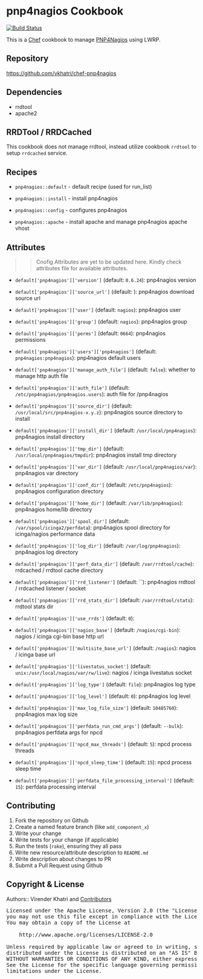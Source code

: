 pnp4nagios Cookbook
================

[![Build Status](https://travis-ci.org/vkhatri/chef-pnp4nagios.svg?branch=master)](https://travis-ci.org/vkhatri/chef-pnp4nagios)

This is a [Chef] cookbook to manage [PNP4Nagios] using LWRP.


## Repository

https://github.com/vkhatri/chef-pnp4nagios


## Dependencies

- rrdtool
- apache2


## RRDTool / RRDCached

This cookbook does not manage rrdtool, instead utilize cookbook `rrdtool` to setup
`rrdcached` service.


## Recipes

- `pnp4nagios::default`      - default recipe (used for run_list)

- `pnp4nagios::install`      - install pnp4nagios

- `pnp4nagios::config`      - configures pnp4nagios

- `pnp4nagios::apache`      - install apache and manage pnp4nagios apache vhost


## Attributes

>> Cnofig Attributes are yet to be updated here. Kindly check attributes file for available attributes.

* `default['pnp4nagios']['version']` (default: `0.6.24`): pnp4nagios version

* `default['pnp4nagios']['source_url']` (default: ): pnp4nagios download source url

* `default['pnp4nagios']['user']` (default: `nagios`): pnp4nagios user

* `default['pnp4nagios']['group']` (default: `nagios`): pnp4nagios group

* `default['pnp4nagios']['perms']` (default: `0664`): pnp4nagios permissions

* `default['pnp4nagios']['users']['pnp4nagios']` (default: `pnp4nagios:pnp4nagios`): pnp4nagios default users

* `default['pnp4nagios']['manage_auth_file']` (default: `false`): whether to manage http auth file

* `default['pnp4nagios']['auth_file']` (default: `/etc/pnp4nagios/pnp4nagios.users`): auth file for /pnp4nagios

* `default['pnp4nagios']['source_dir']` (default: `/usr/local/src/pnp4nagios-x.y.z`): pnp4nagios source directory to install

* `default['pnp4nagios']['install_dir']` (default: `/usr/local/pnp4nagios`): pnp4nagios install directory

* `default['pnp4nagios']['tmp_dir']` (default: `/usr/local/pnp4nagios/tmpdir`): pnp4nagios install tmp directory

* `default['pnp4nagios']['var_dir']` (default: `/usr/local/pnp4nagios/var`): pnp4nagios var directory

* `default['pnp4nagios']['conf_dir']` (default: `/etc/pnp4nagios`): pnp4nagios configuration directory

* `default['pnp4nagios']['home_dir']` (default: `/var/lib/pnp4nagios`): pnp4nagios home/lib directory

* `default['pnp4nagios']['spool_dir']` (default: `/var/spool/icinga2/perfdata`): pnp4nagios spool directory for icinga/nagios performance data

* `default['pnp4nagios']['log_dir']` (default: `/var/log/pnp4nagios`): pnp4nagios log directory

* `default['pnp4nagios']['perf_data_dir']` (default: `/var/rrdtool/cache`): rrdcached / rrdtool cache directory

* `default['pnp4nagios']['rrd_listener']` (default: ``): pnp4nagios rrdtool / rrdcached listener / socket

* `default['pnp4nagios']['rrd_stats_dir']` (default: `/var/rrdtool/stats`): rrdtool stats dir

* `default['pnp4nagios']['use_rrds']` (default: `0`):

* `default['pnp4nagios']['nagios_base']` (default: `/nagios/cgi-bin`): nagios / icinga cgi-bin base http url

* `default['pnp4nagios']['multisite_base_url']` (default: `/nagios`): nagios / icinga base url

* `default['pnp4nagios']['livestatus_socket']` (default: `unix:/usr/local/nagios/var/rw/live`): nagios / icinga livestatus socket

* `default['pnp4nagios']['log_type']` (default: `file`): pnp4nagios log type

* `default['pnp4nagios']['log_level']` (default: `0`): pnp4nagios log level

* `default['pnp4nagios']['max_log_file_size']` (default: `10485760`): pnp4nagios max log size

* `default['pnp4nagios']['perfdata_run_cmd_args']` (default: `--bulk`): pnp4nagios perfdata args for npcd

* `default['pnp4nagios']['npcd_max_threads']` (default: `5`): npcd process threads

* `default['pnp4nagios']['npcd_sleep_time']` (default: `15`): npcd process sleep time

* `default['pnp4nagios']['perfdata_file_processing_interval']` (default: `15`): perfdata processing interval


## Contributing

1. Fork the repository on Github
2. Create a named feature branch (like `add_component_x`)
3. Write your change
4. Write tests for your change (if applicable)
5. Run the tests (`rake`), ensuring they all pass
6. Write new resource/attribute description to `README.md`
7. Write description about changes to PR
8. Submit a Pull Request using Github


## Copyright & License

Authors:: Virender Khatri and [Contributors]

<pre>
Licensed under the Apache License, Version 2.0 (the "License");
you may not use this file except in compliance with the License.
You may obtain a copy of the License at

    http://www.apache.org/licenses/LICENSE-2.0

Unless required by applicable law or agreed to in writing, software
distributed under the License is distributed on an "AS IS" BASIS,
WITHOUT WARRANTIES OR CONDITIONS OF ANY KIND, either express or implied.
See the License for the specific language governing permissions and
limitations under the License.
</pre>


[Chef]: https://www.chef.io/
[PNP4Nagios]: https://docs.pnp4nagios.org/
[Contributors]: https://github.com/vkhatri/chef-pnp4nagios/graphs/contributors

